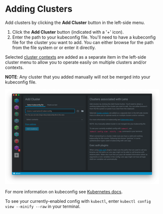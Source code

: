# Adding Clusters

Add clusters by clicking the **Add Cluster** button in the left-side menu. 

1. Click the **Add Cluster** button (indicated with a '+' icon).
2. Enter the path to your kubeconfig file. You'll need to have a kubeconfig file for the cluster you want to add. You can either browse for the path from the file system or or enter it directly.

Selected [cluster contexts](https://kubernetes.io/docs/concepts/configuration/organize-cluster-access-kubeconfig/#context) are added as a separate item in the left-side cluster menu to allow you to operate easily on multiple clusters and/or contexts.

**NOTE**: Any cluster that you added manually will not be merged into your kubeconfig file.

![Add Cluster](images/add-cluster.png)

For more information on kubeconfig see [Kubernetes docs](https://kubernetes.io/docs/concepts/configuration/organize-cluster-access-kubeconfig/).

To see your currently-enabled config with `kubectl`, enter `kubectl config view --minify --raw` in your terminal.